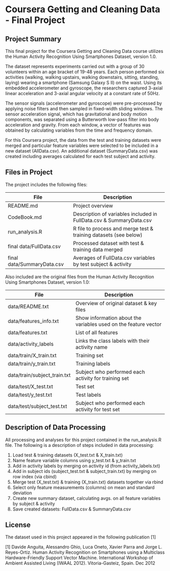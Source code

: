 # Coursera Getting and Cleaning Data - Final Project

## Project Summary

This final project for the Coursera Getting and Cleaning Data course utilizes
the Human Activity Recognition Using Smartphones Dataset, version 1.0.

The dataset represents experiments carried out with a group of 30 volunteers
within an age bracket of 19-48 years. Each person performed six activities 
(walking, walking upstairs, walking downstairs, sitting, standing, laying)
wearing a smartphone (Samsung Galaxy S II) on the waist. Using its embedded
accelerometer and gyroscope, the researchers captured 3-axial linear
acceleration and 3-axial angular velocity at a constant rate of 50Hz.

The sensor signals (accelerometer and gyroscope) were pre-processed by applying 
noise filters and then sampled in fixed-width sliding windows. The sensor
acceleration signal, which has gravitational and body motion components, was
separated using a Butterworth low-pass filter into body acceleration and
gravity. From each window, a vector of features was obtained by calculating
variables from the time and frequency domain. 

For this Coursera project, the data from the test and training datasets were 
merged and particular feature variables were selected to be included in a new
dataset (AllData.csv). An additional dataset (SummaryData.csv) was created
including averages calculated for each test subject and activity.

## Files in Project

The project includes the following files:

| File                       | Description                                                           |
| -------------------------- | --------------------------------------------------------------------- | 
| README.md                  | Project overview                                                      |
| CodeBook.md                | Description of variables included in FullData.csv & SummaryData.csv   |
| run_analysis.R             | R file to process and merge test & training datasets (see below)      |
| final data/FullData.csv    | Processed dataset with test & training data merged                    |
| final data/SummaryData.csv | Averages of FullData.csv variables by test subject & activity         |

Also included are the original files from the Human Activity Recognition 
Using Smartphones Dataset, version 1.0:

| File                         | Description                                                         |
| ---------------------------- | ------------------------------------------------------------------- | 
| data/README.txt              | Overview of original dataset & key files                            |
| data/features_info.txt       | Show information about the variables used on the feature vector     |
| data/features.txt            | List of all features                                                |
| data/activity_labels         | Links the class labels with their activity name                     |
| data/train/X_train.txt       | Training set                                                        |
| data/train/y_train.txt       | Training labels                                                     |
| data/train/subject_train.txt | Subject who performed each activity for training set                |
| data/test/X_test.txt         | Test set                                                            |
| data/test/y_test.txt         | Test labels                                                         |
| data/test/subject_test.txt   | Subject who performed each activity for test set                    |

## Description of Data Processing

All processing and analyses for this project contained in the run_analysis.R
file. The following is a description of steps included in data processing:

1. Load test & training datasets (X_test.txt & X_train.txt)
2. Name feature variable columns using y_test.txt & y_train.txt
3. Add in activity labels by merging on activity id (from activity_labels.txt)
4. Add in subject ids (subject_test.txt & subject_train.txt) by merging on row index (via cbind)
5. Merge test (X_test.txt) & training (X_train.txt) datasets together via rbind
6. Select only feature measurements (columns) on mean and standard deviation
7. Create new summary dataset, calculating avgs. on all feature variables by subject & activity
8. Save created datasets: FullData.csv & SummaryData.csv

## License

The dataset used in this project appeared in the following publication [1]

[1] Davide Anguita, Alessandro Ghio, Luca Oneto, Xavier Parra and Jorge L.
Reyes-Ortiz. Human Activity Recognition on Smartphones using a Multiclass
Hardware-Friendly Support Vector Machine. International Workshop of Ambient
Assisted Living (IWAAL 2012). Vitoria-Gasteiz, Spain. Dec 2012
